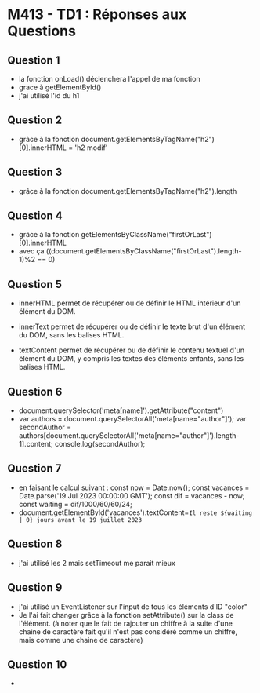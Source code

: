 # M413 - TD1 : Réponses aux Questions

## Question 1
- la fonction onLoad() déclenchera l'appel de ma fonction
- grace à getElementById()
- j'ai utilisé l'id du h1

## Question 2
- grâce à la fonction document.getElementsByTagName("h2")[0].innerHTML = 'h2 modif'

## Question 3
- grâce à la fonction document.getElementsByTagName("h2").length

## Question 4
- grâce à la fonction getElementsByClassName("firstOrLast")[0].innerHTML
- avec ça ((document.getElementsByClassName("firstOrLast").length-1)%2 == 0)

## Question 5
- innerHTML permet de récupérer ou de définir le HTML intérieur d'un élément du DOM.

- innerText permet de récupérer ou de définir le texte brut d'un élément du DOM, sans les balises HTML.

- textContent permet de récupérer ou de définir le contenu textuel d'un élément du DOM, y compris les textes des éléments enfants, sans les balises HTML.

## Question 6
- document.querySelector('meta[name]').getAttribute("content")
- var authors = document.querySelectorAll('meta[name="author"]');
  var secondAuthor = authors[document.querySelectorAll('meta[name="author"]').length-1].content;
  console.log(secondAuthor);

## Question 7
- en faisant le calcul suivant :
  const now = Date.now();
  const vacances = Date.parse('19 Jul 2023 00:00:00 GMT');
  const dif = vacances - now;
  const waiting = dif/1000/60/60/24;
- document.getElementById('vacances').textContent=`Il reste ${waiting | 0} jours avant le 19 juillet 2023 `

## Question 8
- j'ai utilisé les 2 mais setTimeout me parait mieux

## Question 9
- j'ai utilisé un EventListener sur l'input de tous les éléments d'ID "color"
- Je l'ai fait changer grâce à la fonction setAttribute() sur la class de l'élément. (à noter que le fait de rajouter un chiffre à la suite d'une chaine de caractère fait qu'il n'est pas considéré comme un chiffre, mais comme une chaine de caractère)

## Question 10
- 

